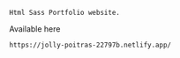 ```Html Sass Portfolio website.```

Available here

```https://jolly-poitras-22797b.netlify.app/```

